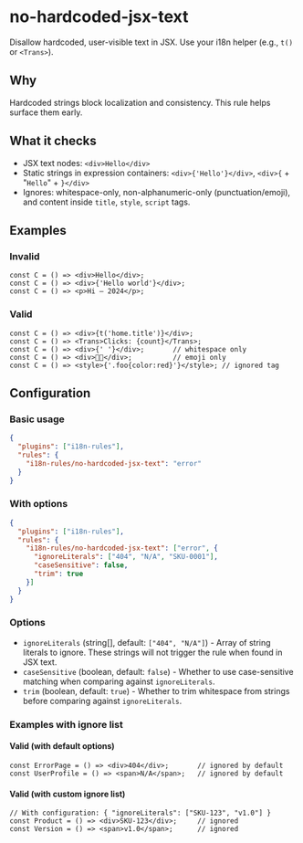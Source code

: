 # no-hardcoded-jsx-text

Disallow hardcoded, user-visible text in JSX. Use your i18n helper (e.g., `t()` or `<Trans>`).

## Why
Hardcoded strings block localization and consistency. This rule helps surface them early.

## What it checks
- JSX text nodes: `<div>Hello</div>`
- Static strings in expression containers: `<div>{'Hello'}</div>`, `<div>{` + "`Hello`" + `}</div>`
- Ignores: whitespace-only, non-alphanumeric-only (punctuation/emoji), and content inside `title`, `style`, `script` tags.

## Examples
### Invalid
```tsx
const C = () => <div>Hello</div>;
const C = () => <div>{'Hello world'}</div>;
const C = () => <p>Hi — 2024</p>;
```

### Valid
```tsx
const C = () => <div>{t('home.title')}</div>;
const C = () => <Trans>Clicks: {count}</Trans>;
const C = () => <div>{' '}</div>;       // whitespace only
const C = () => <div>🙂🙂</div>;          // emoji only
const C = () => <style>{'.foo{color:red}'}</style>; // ignored tag
```

## Configuration

### Basic usage
```json
{
  "plugins": ["i18n-rules"],
  "rules": {
    "i18n-rules/no-hardcoded-jsx-text": "error"
  }
}
```

### With options
```json
{
  "plugins": ["i18n-rules"],
  "rules": {
    "i18n-rules/no-hardcoded-jsx-text": ["error", {
      "ignoreLiterals": ["404", "N/A", "SKU-0001"],
      "caseSensitive": false,
      "trim": true
    }]
  }
}
```

### Options

- `ignoreLiterals` (string[], default: `["404", "N/A"]`) - Array of string literals to ignore. These strings will not trigger the rule when found in JSX text.
- `caseSensitive` (boolean, default: `false`) - Whether to use case-sensitive matching when comparing against `ignoreLiterals`.
- `trim` (boolean, default: `true`) - Whether to trim whitespace from strings before comparing against `ignoreLiterals`.

### Examples with ignore list

#### Valid (with default options)
```tsx
const ErrorPage = () => <div>404</div>;       // ignored by default
const UserProfile = () => <span>N/A</span>;   // ignored by default
```

#### Valid (with custom ignore list)
```tsx
// With configuration: { "ignoreLiterals": ["SKU-123", "v1.0"] }
const Product = () => <div>SKU-123</div>;     // ignored
const Version = () => <span>v1.0</span>;      // ignored
```
